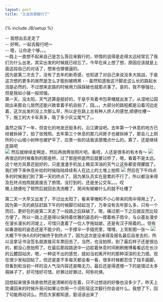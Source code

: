 ```yaml
---
layout: post
title: "又去百里毅行了"
---
```

{% include JB/setup %}


-- 我想出去走走了  
-- 好啊，一起去毅行吧～     
-- 嗯，让你走个够。。。  
一路上一直想不起来自己是怎么答应来毅行的，矫情的说得是走得太远经常忘了我们为什么出发，其实出发的时候就已经忘了。今早在床上想了想，原因应该就是上面这段自己的对话了，想来也够傻逼的。  
因为是第二次去了，没有了去年的新奇感，也知道了对自己来说没多大挑战，于是这次想的更多的居然是怎么才能别被晒黑 - - 虽然知道我这汗脚走这么长的路起水泡是必然的，不过想来走路的时候用力踩踩破也就那点事了。是的，我不够强壮，但是我如小强一般顽强。  
第一天，没太阳，天气还算是挺好的，于是乎背着书包草帽就出发了。从湿地公园刚出来那会儿居然还能兴致拿着手机自拍了，囧。。。大部分的路程都是沿着河边走着，这次出发的没上次那么早，所以走在路上总有种人挤人的感觉,顺便吐槽一下，施工的大卡车真多，吸了多少灰尘尾气了。。  

虽然之隔了一年，但变化的地发还挺多的，沿江建设吧。去年第一个休息的地方已经被拆掉了，拍了张残照。去年第三个休息的那几间房子也被拆掉了，那会儿上厕所的小山坡小树林也被铲平了，应景一些的话我该感慨点什么的。算了，还是继续走路吧  
![](http://m3.img.libdd.com/farm5/2013/0416/11/FD5C6874DBEDB41644DD9B1C011D674ECA8FFB4B02C55_1280_720.jpg)
然后就继续走啊走，然后再放两张照片吧。看吧，人还是很多的有木有～
![](http://m3.img.libdd.com/farm4/2013/0416/10/42952461B9CB0DD754CEBAAC7B42D968689548AB83B81_1280_720.jpg)
再很远的时候看到的那座桥，过了那座桥底然后就要过桥了，嗯，看着不是太远。这个地方风景还挺好的，只是渣渣手机加上略显浑浊的天气让这些都变得朦胧了。我们停下来休息补给的时候陆陆续续有人在边上的土堆上拍照
![](http://m2.img.libdd.com/farm4/2013/0416/10/BA0346FF95104AB2F538C84129415A551EEDAEEBE17AD_1280_720.jpg)
然后在下午四点多的时候我们到了第一天的终点了。因为某队员实在是累的不行了，所以都没来得及在终点拍照就直接去了旅馆，没打到的，还是坐公交车。。。哎  
晚上随便吃了顿然后就回去洗洗睡了，房间有蟑螂什么的就不吐槽了  


第二天一大早又出发了，不过出太阳了，看来草帽和不小心带来的雨伞得用上了。 
因为第一天的疯狂赶路下午的时候脚已经起泡了，万幸没有去年那么多，只有一个而已，更好在的是第二天走了一段路之后踩破了。嗯，痛过那一下之后就反而比较方便了。所以一路上还是得以保持着优雅的姿态的～撑着格子雨伞，与众基友漫步在漫长漫长的河堤上，可惜只逢着了一位人字拖姑娘，还是有汉子陪着的。。但有如春游般的姿态还是不能少的，一手撑伞一手插兜里，嘿嘿，上背影图一张～
![](http://m3.img.libdd.com/farm5/2013/0417/00/8E7A23E6C9F97B4A0CDC2CAF4CD6045981A3F1391D873_1280_1707.jpg)
大概下午快4点的时候终于到终点了，因为这次是没来得及报名最后自发去的，所以没拿证书没签名就直接买车票回去了。当然，也没拍照，到了最后样子还是很怂的，都没心思拍照了。在最后那段路途中一边趁着休息时间刷刷微博看看远在长沙的云麓园站庆，嗯，一种说不出的感觉，就如当初离开时的那种深深的无力感。现在很少发帖回帖了，但还是差不多每天都会看一看，很多时候都忍住了指手画脚，但看到和当初一样的没人气没内容还是略无力。最后还是得遗憾一下的是错过太多萌妹子了，好可惜好可惜，好罪过好罪过，阿弥托佛。  

回想起来很多场景依然还是清晰的存在着，只不过想说的好像也没多少了。昨天上完课回来的时候升哥问如果让你用一个词形容这次毅行你会说什么。我想了下，回了句能用动词么。然后大家都知道，脏话该出来了
